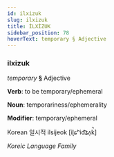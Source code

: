 ```yaml
---
id: ilxizuk
slug: ilxizuk
title: İLXİZUK
sidebar_position: 78
hoverText: temporary § Adjective
---
```


### ilxizuk

*temporary* **§** Adjective

**Verb**: to be temporary/ephemeral

**Noun**: temporariness/ephemerality

**Modifier**: temporary/ephemeral

Korean 일시적 ilsijeok [iɭɕʰid͡ʑʌ̹k̚]

*Koreic Language Family*